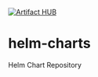 [![Artifact HUB](https://img.shields.io/endpoint?url=https://artifacthub.io/badge/repository/myhelmrepo)](https://artifacthub.io/packages/search?repo=myhelmrepo)

# helm-charts
Helm Chart Repository

